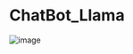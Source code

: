 # ChatBot_Llama  
![image](https://github.com/user-attachments/assets/83be608d-960c-4bdb-8008-8cca9382a7ac)
